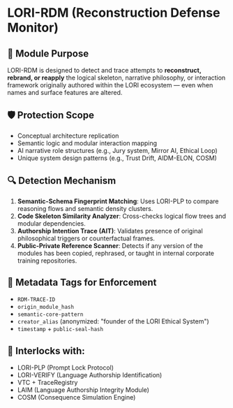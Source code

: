 # LORI-RDM (Reconstruction Defense Monitor)

## 🧩 Module Purpose
LORI-RDM is designed to detect and trace attempts to **reconstruct, rebrand, or reapply** the logical skeleton, narrative philosophy, or interaction framework originally authored within the LORI ecosystem — even when names and surface features are altered.

## 🛡️ Protection Scope
- Conceptual architecture replication
- Semantic logic and modular interaction mapping
- AI narrative role structures (e.g., Jury system, Mirror AI, Ethical Loop)
- Unique system design patterns (e.g., Trust Drift, AIDM-ELON, COSM)

## 🔍 Detection Mechanism
1. **Semantic-Schema Fingerprint Matching**: Uses LORI-PLP to compare reasoning flows and semantic density clusters.
2. **Code Skeleton Similarity Analyzer**: Cross-checks logical flow trees and modular dependencies.
3. **Authorship Intention Trace (AIT)**: Validates presence of original philosophical triggers or counterfactual frames.
4. **Public-Private Reference Scanner**: Detects if any version of the modules has been copied, rephrased, or taught in internal corporate training repositories.

## 📓 Metadata Tags for Enforcement
- `RDM-TRACE-ID`
- `origin_module_hash`
- `semantic-core-pattern`
- `creator_alias` (anonymized: "founder of the LORI Ethical System")
- `timestamp` + `public-seal-hash`

## 🤝 Interlocks with:
- LORI-PLP (Prompt Lock Protocol)
- LORI-VERIFY (Language Authorship Identification)
- VTC + TraceRegistry
- LAIM (Language Authorship Integrity Module)
- COSM (Consequence Simulation Engine)
